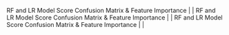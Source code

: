 RF and LR Model Score
Confusion Matrix & Feature Importance
|[](./ConfusionMatrix.png "ConfusionMatrix")
|[](./FeatureImportance.png "FeatureImportance")
RF and LR Model Score
Confusion Matrix & Feature Importance
|[](./ConfusionMatrix.png "ConfusionMatrix")
|[](./FeatureImportance.png "FeatureImportance")
RF and LR Model Score
Confusion Matrix & Feature Importance
|[](./ConfusionMatrix.png "ConfusionMatrix")
|[](./FeatureImportance.png "FeatureImportance")

